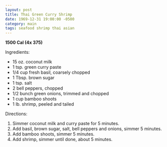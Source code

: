 ```yaml
---
layout: post
title: Thai Green Curry Shrimp
date: 1969-12-31 19:00:00 -0500
category: main
tags: seafood shrimp thai asian
---
```

<b>1500 Cal (4x 375)</b>
<p>Ingredients:</p><ul>
<li>15 oz.	coconut milk</li>
<li>1 tsp.	green curry paste</li>
<li>1/4 cup	fresh basil, coarsely chopped</li>
<li>1 Tbsp.	brown sugar</li>
<li>1 tsp.	salt</li>
<li>2	bell peppers, chopped</li>
<li>1/2 bunch	green onions, trimmed and chopped</li>
<li>1 cup	bamboo shoots</li>
<li>1 lb.	shrimp, peeled and tailed</li>
</ul>
<p>Directions:</p>
<ol>
<li>Simmer coconut milk and curry paste for 5 minutes.</li>
<li>Add basil, brown sugar, salt, bell peppers and onions, simmer 5 minutes.</li>
<li>Add bamboo shoots, simmer 5 minutes.</li>
<li>Add shrimp, simmer until done, about 5 minutes.</li>
</ol>
